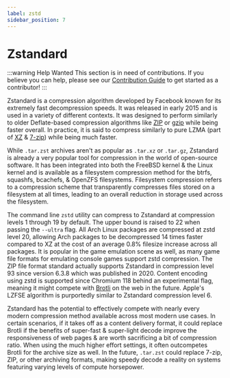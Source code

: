 ```yaml
---
label: zstd
sidebar_position: 7
---
```


# Zstandard

:::warning Help Wanted
This section is in need of contributions. If you believe you can help, please see our [Contribution Guide](../contribution-guide.md) to get started as a contributor!
:::

Zstandard is a compression algorithm developed by Facebook known for its extremely fast decompression speeds. It was released in early 2015 and is used in a variety of different contexts. It was designed to perform similarly to older Deflate-based compression algorithms like [ZIP](../data/zip.md) or [gzip](../data/gzip.md) while being faster overall. In practice, it is said to compress similarly to pure LZMA (part of [XZ](../data/xz.md) & [7-zip](../data/7z.md)) while being much faster.

While `.tar.zst` archives aren't as popular as `.tar.xz` or `.tar.gz`, Zstandard is already a very popular tool for compression in the world of open-source software. It has been integrated into both the FreeBSD kernel & the Linux kernel and is available as a filesystem compression method for the btrfs, squashfs, bcachefs, & OpenZFS filesystems. Filesystem compression refers to a compression scheme that transparently compresses files stored on a filesystem at all times, leading to an overall reduction in storage used across the filesystem.

The command line `zstd` utility can compress to Zstandard at compression levels 1 through 19 by default. The upper bound is raised to 22 when passing the `--ultra` flag. All Arch Linux packages are compressed at zstd level 20, allowing Arch packages to be decompressed 14 times faster compared to XZ at the cost of an average 0.8% filesize increase across all packages. It is popular in the game emulation scene as well, as many game file formats for emulating console games support zstd compression. The ZIP file format standard actually supports Zstandard in compression level 93 since version 6.3.8 which was published in 2020. Content encoding using zstd is supported since Chromium 118 behind an experimental flag, meaning it might compete with [Brotli](./brotli.md) on the web in the future. Apple's LZFSE algorithm is purportedly similar to Zstandard compression level 6.

Zstandard has the potential to effectively compete with nearly every modern compression method available across most modern use cases. In certain scenarios, if it takes off as a content delivery format, it could replace Brotli if the benefits of super-fast & super-light decode improve the responsiveness of web pages & are worth sacrificing a bit of compression ratio. When using the much higher effort settings, it often outcompetes Brotli for the archive size as well. In the future, `.tar.zst` could replace 7-zip, ZIP, or other archiving formats, making speedy decode a reality on systems featuring varying levels of compute horsepower.